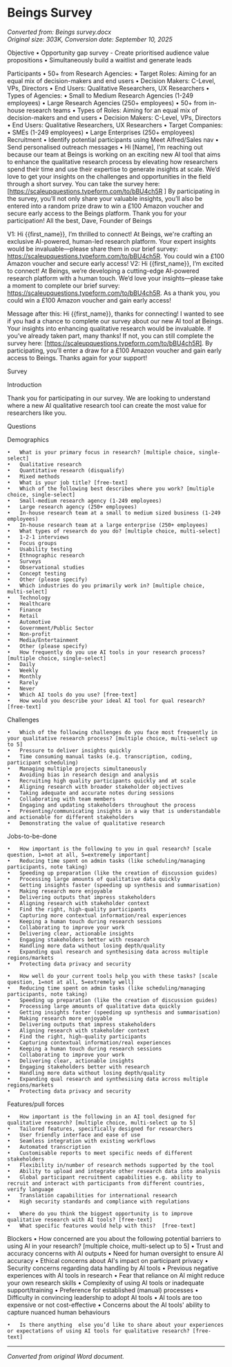# Beings Survey

*Converted from: Beings survey.docx*  
*Original size: 303K, Conversion date: September 10, 2025*

Objective 
	•	Opportunity gap survey - Create prioritised audience value propositions 
	•	Simultaneously build a waitlist and generate leads 

Participants
	•	50+ from Research Agencies:
	•	Target Roles: Aiming for an equal mix of decision-makers and end users
	•	Decision Makers: C-Level, VPs, Directors
	•	End Users: Qualitative Researchers, UX Researchers
	•	Types of Agencies:
	•	Small to Medium Research Agencies (1-249 employees)
	•	Large Research Agencies (250+ employees)
	•	50+ from in-house research teams 
	•	Types of Roles: Aiming for an equal mix of decision-makers and end users
	•	Decision Makers: C-Level, VPs, Directors
	•	End Users: Qualitative Researchers, UX Researchers
	•	Target Companies:
	•	SMEs (1-249 employees)
	•	Large Enterprises (250+ employees)
Recruitment 
	•	Identify potential participants using Meet Alfred/Sales nav 
	•	Send personalised outreach messages
	•	Hi [Name], 
I’m reaching out because our team at Beings is working on an exciting new AI tool that aims to enhance the qualitative research process by elevating how researchers spend their time and use their expertise to generate insights at scale. 
We’d love to get your insights on the challenges and opportunities in the field through a short survey. 
You can take the survey here: [https://scaleupquestions.typeform.com/to/bBU4ch5R ]
By participating in the survey, you’ll not only share your valuable insights, you’ll also be entered into a random prize draw to win a £100 Amazon voucher and secure early access to the Beings platform.
Thank you for your participation!
All the best, 
Dave, Founder of Beings

V1:
Hi {{first_name}},
I’m thrilled to connect! At Beings, we're crafting an exclusive AI-powered, human-led research platform. Your expert insights would be invaluable—please share them in our brief survey: https://scaleupquestions.typeform.com/to/bBU4ch5R. You could win a £100 Amazon voucher and secure early access!
V2:
Hi {{first_name}}, I’m excited to connect! At Beings, we’re developing a cutting-edge AI-powered research platform with a human touch. We’d love your insights—please take a moment to complete our brief survey: https://scaleupquestions.typeform.com/to/bBU4ch5R. As a thank you, you could win a £100 Amazon voucher and gain early access!

Message after this: 
Hi {{first_name}}, thanks for connecting! I wanted to see if you had a chance to complete our survey about our new AI tool at Beings. Your insights into enhancing qualitative research would be invaluable. If you’ve already taken part, many thanks! If not, you can still complete the survey here: [https://scaleupquestions.typeform.com/to/bBU4ch5R]. By participating, you’ll enter a draw for a £100 Amazon voucher and gain early access to Beings. Thanks again for your support!


Survey 

Introduction 

Thank you for participating in our survey. We are looking to understand where a new AI qualitative research tool can create the most value for researchers like you.

Questions

Demographics

	•	What is your primary focus in research? [multiple choice, single-select]
	•	Qualitative research
	•	Quantitative research (disqualify)
	•	Mixed methods
	•	What is your job title? [free-text]
	•	Which of the following best describes where you work? [multiple choice, single-select]
	•	Small-medium research agency (1-249 employees)
	•	Large research agency (250+ employees)
	•	In-house research team at a small to medium sized business (1-249 employees)
	•	In-house research team at a large enterprise (250+ employees)
	•	What types of research do you do? [multiple choice, multi-select]
	•	1-2-1 interviews
	•	Focus groups
	•	Usability testing 
	•	Ethnographic research 
	•	Surveys
	•	Observational studies
	•	Concept testing
	•	Other (please specify)
	•	Which industries do you primarily work in? [multiple choice, multi-select]
	•	Technology
	•	Healthcare
	•	Finance
	•	Retail
	•	Automotive
	•	Government/Public Sector
	•	Non-profit
	•	Media/Entertainment
	•	Other (please specify)
	•	How frequently do you use AI tools in your research process? [multiple choice, single-select]
	•	Daily
	•	Weekly
	•	Monthly 
	•	Rarely 
	•	Never
	•	Which AI tools do you use? [free-text]
	•	How would you describe your ideal AI tool for qual research? [free-text]

Challenges

	•	Which of the following challenges do you face most frequently in your qualitative research process? [multiple choice, multi-select up to 5]
	•	Pressure to deliver insights quickly
	•	Time consuming manual tasks (e.g. transcription, coding, participant scheduling)
	•	Managing multiple projects simultaneously
	•	Avoiding bias in research design and analysis
	•	Recruiting high quality participants quickly and at scale 
	•	Aligning research with broader stakeholder objectives
	•	Taking adequate and accurate notes during sessions
	•	Collaborating with team members 
	•	Engaging and updating stakeholders throughout the process
	•	Presenting/communicating insights in a way that is understandable and actionable for different stakeholders
	•	Demonstrating the value of qualitative research

Jobs-to-be-done

	•	How important is the following to you in qual research? [scale question, 1=not at all, 5=extremely important]
	•	Reducing time spent on admin tasks (like scheduling/managing participants, note taking)
	•	Speeding up preparation (like the creation of discussion guides)
	•	Processing large amounts of qualitative data quickly 
	•	Getting insights faster (speeding up synthesis and summarisation)
	•	Making research more enjoyable 
	•	Delivering outputs that impress stakeholders
	•	Aligning research with stakeholder context 
	•	Find the right, high-quality participants
	•	Capturing more contextual information/real experiences 
	•	Keeping a human touch during research sessions
	•	Collaborating to improve your work 
	•	Delivering clear, actionable insights
	•	Engaging stakeholders better with research 
	•	Handling more data without losing depth/quality
	•	Expanding qual research and synthesising data across multiple regions/markets 
	•	Protecting data privacy and security 

	•	How well do your current tools help you with these tasks? [scale question, 1=not at all, 5=extremely well]
	•	Reducing time spent on admin tasks (like scheduling/managing participants, note taking)
	•	Speeding up preparation (like the creation of discussion guides)
	•	Processing large amounts of qualitative data quickly 
	•	Getting insights faster (speeding up synthesis and summarisation)
	•	Making research more enjoyable 
	•	Delivering outputs that impress stakeholders
	•	Aligning research with stakeholder context 
	•	Find the right, high-quality participants
	•	Capturing contextual information/real experiences 
	•	Keeping a human touch during research sessions
	•	Collaborating to improve your work 
	•	Delivering clear, actionable insights
	•	Engaging stakeholders better with research 
	•	Handling more data without losing depth/quality
	•	Expanding qual research and synthesising data across multiple regions/markets 
	•	Protecting data privacy and security 

Features/pull forces 

	•	How important is the following in an AI tool designed for qualitative research? [multiple choice, multi-select up to 5]
	•	Tailored features, specifically designed for researchers
	•	User friendly interface and ease of use 
	•	Seamless integration with existing workflows
	•	Automated transcription
	•	Customisable reports to meet specific needs of different stakeholders
	•	Flexibility in/number of research methods supported by the tool
	•	Ability to upload and integrate other research data into analysis
	•	Global participant recruitment capabilities e.g. ability to recruit and interact with participants from different countries, verify language 
	•	Translation capabilities for international research
	•	High security standards and compliance with regulations 

	•	Where do you think the biggest opportunity is to improve qualitative research with AI tools? [free-text]
	•	What specific features would help with this?  [free-text]

Blockers
	•	How concerned are you about the following potential barriers to using AI in your research?  [multiple choice, multi-select up to 5]
	•	Trust and accuracy concerns with AI outputs
	•	Need for human oversight to ensure AI accuracy
	•	Ethical concerns about AI's impact on participant privacy
	•	Security concerns regarding data handling by AI tools
	•	Previous negative experiences with AI tools in research
	•	Fear that reliance on AI might reduce your own research skills
	•	Complexity of using AI tools or inadequate support/training
	•	Preference for established (manual) processes
	•	Difficulty in convincing leadership to adopt AI tools
	•	AI tools are too expensive or not cost-effective
	•	Concerns about the AI tools' ability to capture nuanced human behaviours

	•	Is there anything  else you’d like to share about your experiences or expectations of using AI tools for qualitative research? [free-text]

---
*Converted from original Word document.*
